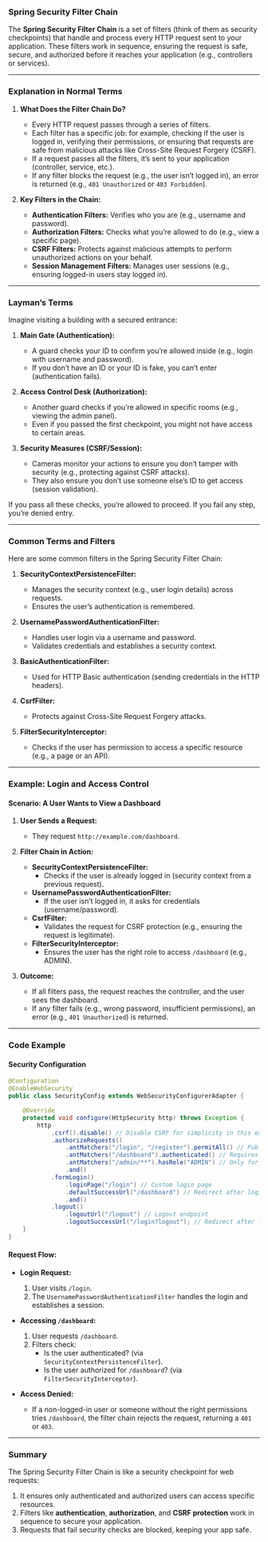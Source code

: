 ### **Spring Security Filter Chain**

The **Spring Security Filter Chain** is a set of filters (think of them as security checkpoints) that handle and process every HTTP request sent to your application. These filters work in sequence, ensuring the request is safe, secure, and authorized before it reaches your application (e.g., controllers or services).

---

### **Explanation in Normal Terms**

1. **What Does the Filter Chain Do?**
   - Every HTTP request passes through a series of filters.
   - Each filter has a specific job: for example, checking if the user is logged in, verifying their permissions, or ensuring that requests are safe from malicious attacks like Cross-Site Request Forgery (CSRF).
   - If a request passes all the filters, it’s sent to your application (controller, service, etc.).
   - If any filter blocks the request (e.g., the user isn’t logged in), an error is returned (e.g., `401 Unauthorized` or `403 Forbidden`).

2. **Key Filters in the Chain:**
   - **Authentication Filters:** Verifies who you are (e.g., username and password).
   - **Authorization Filters:** Checks what you’re allowed to do (e.g., view a specific page).
   - **CSRF Filters:** Protects against malicious attempts to perform unauthorized actions on your behalf.
   - **Session Management Filters:** Manages user sessions (e.g., ensuring logged-in users stay logged in).

---

### **Layman’s Terms**
Imagine visiting a building with a secured entrance:

1. **Main Gate (Authentication):**
   - A guard checks your ID to confirm you’re allowed inside (e.g., login with username and password).
   - If you don’t have an ID or your ID is fake, you can’t enter (authentication fails).

2. **Access Control Desk (Authorization):**
   - Another guard checks if you’re allowed in specific rooms (e.g., viewing the admin panel).
   - Even if you passed the first checkpoint, you might not have access to certain areas.

3. **Security Measures (CSRF/Session):**
   - Cameras monitor your actions to ensure you don’t tamper with security (e.g., protecting against CSRF attacks).
   - They also ensure you don’t use someone else’s ID to get access (session validation).

If you pass all these checks, you’re allowed to proceed. If you fail any step, you’re denied entry.

---

### **Common Terms and Filters**
Here are some common filters in the Spring Security Filter Chain:

1. **SecurityContextPersistenceFilter:**
   - Manages the security context (e.g., user login details) across requests.
   - Ensures the user’s authentication is remembered.

2. **UsernamePasswordAuthenticationFilter:**
   - Handles user login via a username and password.
   - Validates credentials and establishes a security context.

3. **BasicAuthenticationFilter:**
   - Used for HTTP Basic authentication (sending credentials in the HTTP headers).

4. **CsrfFilter:**
   - Protects against Cross-Site Request Forgery attacks.

5. **FilterSecurityInterceptor:**
   - Checks if the user has permission to access a specific resource (e.g., a page or an API).

---

### **Example: Login and Access Control**

#### **Scenario: A User Wants to View a Dashboard**

1. **User Sends a Request:**
   - They request `http://example.com/dashboard`.

2. **Filter Chain in Action:**
   - **SecurityContextPersistenceFilter:**
     - Checks if the user is already logged in (security context from a previous request).
   - **UsernamePasswordAuthenticationFilter:**
     - If the user isn’t logged in, it asks for credentials (username/password).
   - **CsrfFilter:**
     - Validates the request for CSRF protection (e.g., ensuring the request is legitimate).
   - **FilterSecurityInterceptor:**
     - Ensures the user has the right role to access `/dashboard` (e.g., ADMIN).

3. **Outcome:**
   - If all filters pass, the request reaches the controller, and the user sees the dashboard.
   - If any filter fails (e.g., wrong password, insufficient permissions), an error (e.g., `401 Unauthorized`) is returned.

---

### **Code Example**

#### **Security Configuration**
```java
@Configuration
@EnableWebSecurity
public class SecurityConfig extends WebSecurityConfigurerAdapter {

    @Override
    protected void configure(HttpSecurity http) throws Exception {
        http
            .csrf().disable() // Disable CSRF for simplicity in this example
            .authorizeRequests()
                .antMatchers("/login", "/register").permitAll() // Public endpoints
                .antMatchers("/dashboard").authenticated() // Requires login
                .antMatchers("/admin/**").hasRole("ADMIN") // Only for admins
                .and()
            .formLogin()
                .loginPage("/login") // Custom login page
                .defaultSuccessUrl("/dashboard") // Redirect after login
                .and()
            .logout()
                .logoutUrl("/logout") // Logout endpoint
                .logoutSuccessUrl("/login?logout"); // Redirect after logout
    }
}
```

#### **Request Flow:**

- **Login Request:**
  1. User visits `/login`.
  2. The `UsernamePasswordAuthenticationFilter` handles the login and establishes a session.

- **Accessing `/dashboard`:**
  1. User requests `/dashboard`.
  2. Filters check:
     - Is the user authenticated? (via `SecurityContextPersistenceFilter`).
     - Is the user authorized for `/dashboard`? (via `FilterSecurityInterceptor`).

- **Access Denied:**
  - If a non-logged-in user or someone without the right permissions tries `/dashboard`, the filter chain rejects the request, returning a `401` or `403`.

---

### **Summary**
The Spring Security Filter Chain is like a security checkpoint for web requests:
1. It ensures only authenticated and authorized users can access specific resources.
2. Filters like **authentication**, **authorization**, and **CSRF protection** work in sequence to secure your application.
3. Requests that fail security checks are blocked, keeping your app safe.

